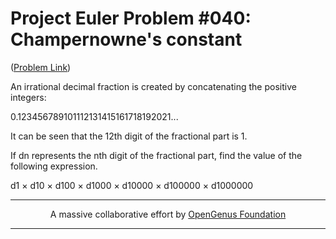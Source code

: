 # Project Euler Problem #040: Champernowne's constant 

([Problem Link](https://projecteuler.net/problem=40))

An irrational decimal fraction is created by concatenating the positive integers:

0.123456789101112131415161718192021...

It can be seen that the 12th digit of the fractional part is 1.

If dn represents the nth digit of the fractional part, find the value of the following expression.

d1 × d10 × d100 × d1000 × d10000 × d100000 × d1000000


---

<p align="center">
	A massive collaborative effort by <a href="https://github.com/OpenGenus/cosmos">OpenGenus Foundation</a> 
</p>

---
